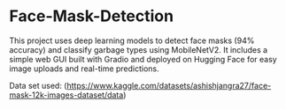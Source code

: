 # Face-Mask-Detection
This project uses deep learning models to detect face masks (94% accuracy) and classify garbage types using MobileNetV2. It includes a simple web GUI built with Gradio and deployed on Hugging Face for easy image uploads and real-time predictions.

Data set used: (https://www.kaggle.com/datasets/ashishjangra27/face-mask-12k-images-dataset/data)
